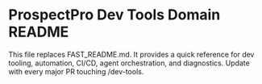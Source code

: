 # ProspectPro Dev Tools Domain README

This file replaces FAST_README.md. It provides a quick reference for dev tooling, automation, CI/CD, agent orchestration, and diagnostics. Update with every major PR touching /dev-tools.
